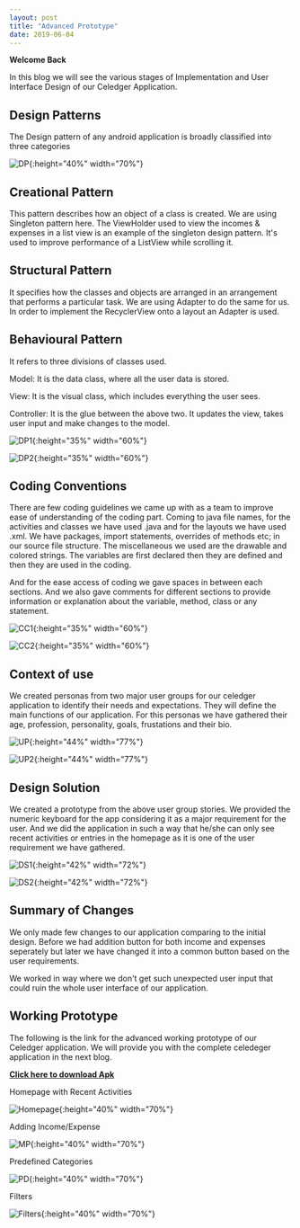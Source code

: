 ```yaml
---
layout: post
title: "Advanced Prototype"
date: 2019-06-04
---
```


**Welcome Back**

In this blog we will see the various stages of Implementation and User Interface Design of our Celedger Application.

## Design Patterns

The Design pattern of any android application is broadly classified into three categories

![DP]({{site.baseurl}}/images/DP.jpg "DP"){:height="40%" width="70%"}

## Creational Pattern

This pattern describes how an object of a class is created. We are using Singleton pattern here. The ViewHolder used to view the incomes & expenses in a list view is an example of the singleton design pattern. It's used to improve performance of a ListView while scrolling it.

## Structural Pattern

It specifies how the classes and objects are arranged in an arrangement that performs a particular task. We are using Adapter to do the same for us. In order to implement the RecyclerView onto a layout an Adapter is used.

## Behavioural Pattern

It refers to three divisions of classes used.

Model: It is the data class, where all the user data is stored.

View: It is the visual class, which includes everything the user sees.

Controller: It is the glue between the above two. It updates the view, takes user input and make changes to the model.

![DP1]({{site.baseurl}}/images/DP1.jpg "DP1"){:height="35%" width="60%"}

![DP2]({{site.baseurl}}/images/DP2.jpg "DP2"){:height="35%" width="60%"}

## Coding Conventions

There are few coding guidelines we came up with as a team to improve ease of understanding of the coding part. Coming to java file names, for the activities and classes we have used .java and for the layouts we have used .xml. We have packages, import statements, overrides of methods etc; in our source file structure. The miscellaneous we used are the drawable and colored strings. The variables are first declared then they are defined and then they are used in the coding.

And for the ease access of coding we gave spaces in between each sections. And we also gave comments for different sections to provide information or explanation about the variable, method, class or any statement.

![CC1]({{site.baseurl}}/images/CC1.png "CC1"){:height="35%" width="60%"}

![CC2]({{site.baseurl}}/images/CC2.png "CC2"){:height="35%" width="60%"}

## Context of use

We created personas from two major user groups for our celedger application to identify their needs and expectations. They will define the main functions of our application. For this personas we have gathered their age, profession, personality, goals, frustations and their bio.

![UP]({{site.baseurl}}/images/UP.png "UP"){:height="44%" width="77%"}

![UP2]({{site.baseurl}}/images/UP2.png "UP2"){:height="44%" width="77%"}

## Design Solution

We created a prototype from the above user group stories. We provided the numeric keyboard for the app considering it as a major requirement for the user. And we did the application in such a way that he/she can only see recent activities or entries in the homepage as it is one of the user requirement we have gathered.

![DS1]({{site.baseurl}}/images/DS1.jpg "DS1"){:height="42%" width="72%"}

![DS2]({{site.baseurl}}/images/DS2.jpg "DS2"){:height="42%" width="72%"}

## Summary of Changes

We only made few changes to our application comparing to the initial design. Before we had addition button for both income and expenses seperately but later we have changed it into a common button based on the user requirements.

We worked in way where we don't get such unexpected user input that could ruin the whole user interface of our application.

## Working Prototype

The following is the link for the advanced working prototype of our Celedger application. We will provide you with the complete celedeger application in the next blog.

<a href="https://github.com/DBSE-teaching/isee2019-TeamMachine/blob/CeledgerAppAPK/docs/Celedger2.apk" target="_blank"><b>Click here to download Apk</b></a>

Homepage with Recent Activities

![Homepage]({{site.baseurl}}/images/Homepage.jpg "Homepage"){:height="40%" width="70%"}

Adding Income/Expense

![MP]({{site.baseurl}}/images/MP.png "MP"){:height="40%" width="70%"}

Predefined Categories

![PD]({{site.baseurl}}/images/PD.png "PD"){:height="40%" width="70%"}

Filters

![Filters]({{site.baseurl}}/images/Filters.jpg "Filters"){:height="40%" width="70%"}
